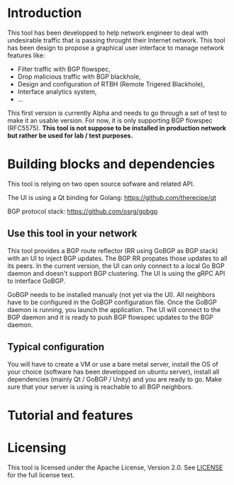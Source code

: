 # Introduction

This tool has been developped to help network engineer to deal with undesirable traffic that is passing throught their Internet network. This tool has been design to propose a graphical user interface to manage network features like:

* Filter traffic with BGP flowspec,
* Drop malicious traffic with BGP blackhole,
* Design and configuration of RTBH (Remote Trigered Blackhole),
* Interface analytics system,
* ... 

This first version is currently Alpha and needs to go through a set of test to make it an usable version. For now, it is only supporting BGP flowspec (RFC5575). __This tool is not suppose to be installed in production network but rather be used for lab / test purposes.__

# Building blocks and dependencies

This tool is relying on two open source sofware and related API.

The UI is using a Qt binding for Golang: https://github.com/therecipe/qt

BGP protocol stack: https://github.com/osrg/gobgp

## Use this tool in your network

This tool provides a BGP route reflector (RR using GoBGP as BGP stack) with an UI to inject BGP updates. The BGP RR propates those updates to all its peers. In the current version, the UI can only connect to a local Go BGP daemon and doesn't support BGP clustering. The UI is using the gRPC API to interface GoBGP.

GoBGP needs to be installed manualy (not yet via the UI). All neighbors have to be configured in the GoBGP configuration file. Once the GoBGP daemon is running, you launch the application. The UI will connect to the BGP daemon and it is ready to push BGP flowspec updates to the BGP daemon.

## Typical configuration

You will have to create a VM or use a bare metal server, install the OS of your choice (software has been developped on ubuntu server), install all dependencies (mainly Qt / GoBGP / Unity) and you are ready to go. Make sure that your server is using is reachable to all BGP neighbors.

# Tutorial and features

# Licensing

This tool is licensed under the Apache License, Version 2.0. See [LICENSE](https://github.com/Matt-Texier/local-mitigation-agent/blob/master/LICENSE) for the full license text.

